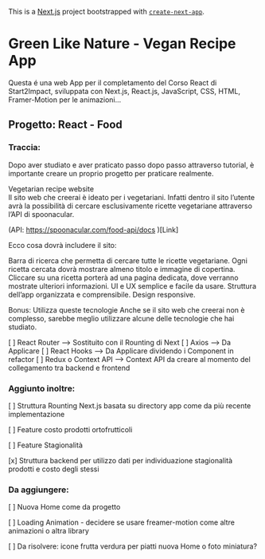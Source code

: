 This is a [Next.js](https://nextjs.org/) project bootstrapped with [`create-next-app`](https://github.com/vercel/next.js/tree/canary/packages/create-next-app).

# Green Like Nature - Vegan Recipe App

Questa é una web App per il completamento del Corso React di Start2Impact, sviluppata con Next.js, React.js, JavaScript, CSS, HTML, Framer-Motion per le animazioni...

## Progetto: React - Food

### Traccia:

Dopo aver studiato e aver praticato passo dopo passo attraverso tutorial, è importante creare un proprio progetto per praticare realmente.

Vegetarian recipe website  
Il sito web che creerai è ideato per i vegetariani. Infatti dentro il sito l’utente avrà la possibilità di cercare esclusivamente ricette vegetariane attraverso l’API di spoonacular.

(API: https://spoonacular.com/food-api/docs )[Link]

Ecco cosa dovrà includere il sito:

Barra di ricerca che permetta di cercare tutte le ricette vegetariane.
Ogni ricetta cercata dovrà mostrare almeno titolo e immagine di copertina.
Cliccare su una ricetta porterà ad una pagina dedicata, dove verranno mostrate ulteriori informazioni.
UI e UX semplice e facile da usare.
Struttura dell’app organizzata e comprensibile.
Design responsive.

Bonus: Utilizza queste tecnologie
Anche se il sito web che creerai non è complesso, sarebbe meglio utilizzare alcune delle tecnologie che hai studiato.

[ ] React Router --> Sostituito con il Rounting di Next
[ ] Axios --> Da Applicare
[ ] React Hooks --> Da Applicare dividendo i Component in refactor
[ ] Redux o Context API --> Context API da creare al momento del collegamento tra backend e frontend

### Aggiunto inoltre:

[ ] Struttura Rounting Next.js basata su directory app come da più recente implementazione

[ ] Feature costo prodotti ortofrutticoli

[ ] Feature Stagionalità

[x] Struttura backend per utilizzo dati per individuazione stagionalità prodotti e costo degli stessi

### Da aggiungere:

[ ] Nuova Home come da progetto

[ ] Loading Animation - decidere se usare freamer-motion come altre animazioni o altra library

[ ] Da risolvere: icone frutta verdura per piatti nuova Home o foto miniatura?

